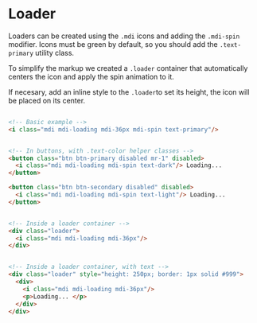 # Loader

Loaders can be created using the `.mdi` icons and adding the `.mdi-spin` modifier. Icons must be green by default, so you should add the `.text-primary` utility class.

To simplify the markup we created a `.loader` container that automatically centers the icon and apply the spin animation to it.

If necesary, add an inline style to the `.loader`to set its height, the icon will be placed on its center.

<!-- STORY -->

```html

<!-- Basic example -->
<i class="mdi mdi-loading mdi-36px mdi-spin text-primary"/>


<!-- In buttons, with .text-color helper classes -->
<button class="btn btn-primary disabled mr-1" disabled>
  <i class="mdi mdi-loading mdi-spin text-dark"/> Loading...
</button>

<button class="btn btn-secondary disabled" disabled>
  <i class="mdi mdi-loading mdi-spin text-light"/> Loading...
</button>


<!-- Inside a loader container -->
<div class="loader">
  <i class="mdi mdi-loading mdi-36px"/>
</div>


<!-- Inside a loader container, with text -->
<div class="loader" style="height: 250px; border: 1px solid #999">
  <div>
    <i class="mdi mdi-loading mdi-36px"/>
    <p>Loading... </p>
  </div>
</div>
```